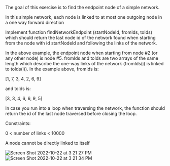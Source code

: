 The goal of this exercise is to find the endpoint node of a simple network.

In this simple network, each node is linked to at most one outgoing node in a one way forward direction

Implement function findNetworkEndpoint (startNodeId, fromIds, toIds) which should return the last node id of
the network found when starting from the node with id startNodeld and following the links of the network.

In the above example, the endpoint node when starting from node #2 (or any other node) is node #5.
fromIds and toIds are two arrays of the same length which describe the one-way links of the network (fromIds(i) is linked to toIds(i)). In the example above, fromIds is:

[1, 7, 3, 4, 2, 6, 9]

and toIds is:

[3, 3, 4, 6, 6, 9, 5]

In case you run into a loop when traversing the network, the function should return the id of the last node
traversed before closing the loop.

Constraints:

0 < number of links < 10000

A node cannot be directly linked to itself



![Screen Shot 2022-10-22 at 3 21 27 PM](https://user-images.githubusercontent.com/33718103/197343518-77027510-909f-4d3f-bc95-92d546d547bd.png)
![Screen Shot 2022-10-22 at 3 21 34 PM](https://user-images.githubusercontent.com/33718103/197343515-7e97d6a7-5700-46e3-a2a7-5204f1f19880.png)
